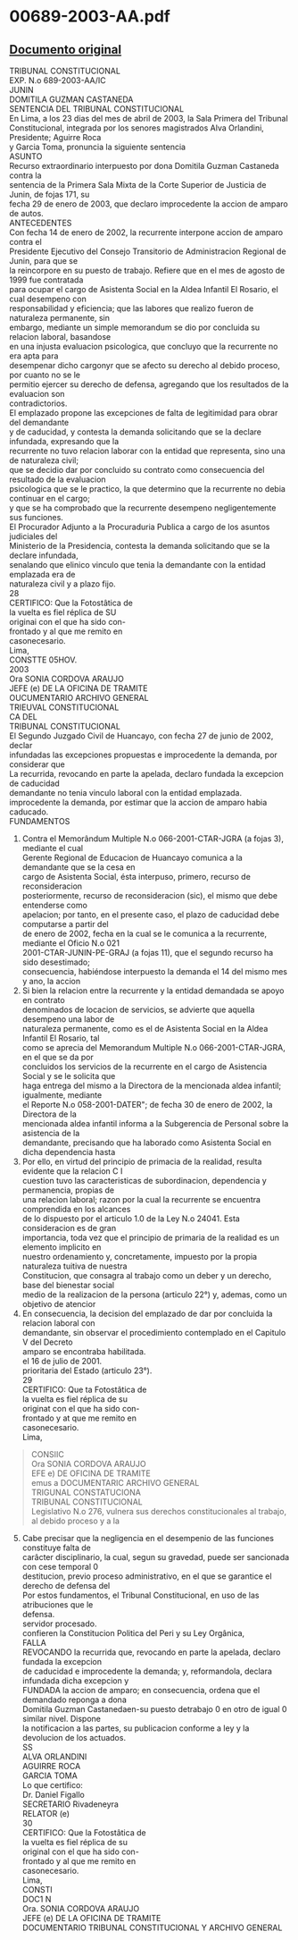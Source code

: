 
00689-2003-AA.pdf
=================
  
[Documento original](https://tc.gob.pe/jurisprudencia/2003/00689-2003-AA.pdf)  
---  
TRIBUNAL CONSTITUCIONAL  
EXP. N.o 689-2003-AA/IC  
JUNIN  
DOMITILA GUZMAN CASTANEDA  
SENTENCIA DEL TRIBUNAL CONSTITUCIONAL  
En Lima, a los 23 dias del mes de abril de 2003, la Sala Primera del Tribunal  
Constitucional, integrada por los senores magistrados Alva Orlandini, Presidente; Aguirre Roca  
y Garcia Toma, pronuncia la siguiente sentencia  
ASUNTO  
Recurso extraordinario interpuesto por dona Domitila Guzman Castaneda contra la  
sentencia de la Primera Sala Mixta de la Corte Superior de Justicia de Junin, de fojas 171, su  
fecha 29 de enero de 2003, que declaro improcedente la accion de amparo de autos.  
ANTECEDENTES  
Con fecha 14 de enero de 2002, la recurrente interpone accion de amparo contra el  
Presidente Ejecutivo del Consejo Transitorio de Administracion Regional de Junin, para que se  
la reincorpore en su puesto de trabajo. Refiere que en el mes de agosto de 1999 fue contratada  
para ocupar el cargo de Asistenta Social en la Aldea Infantil El Rosario, el cual desempeno con  
responsabilidad y eficiencia; que las labores que realizo fueron de naturaleza permanente, sin  
embargo, mediante un simple memorandum se dio por concluida su relacion laboral, basandose  
en una injusta evaluacion psicologica, que concluyo que la recurrente no era apta para  
desempenar dicho cargonyr que se afecto su derecho al debido proceso, por cuanto no se le  
permitio ejercer su derecho de defensa, agregando que los resultados de la evaluacion son  
contradictorios.  
El emplazado propone las excepciones de falta de legitimidad para obrar del demandante  
y de caducidad, y contesta la demanda solicitando que se la declare infundada, expresando que la  
recurrente no tuvo relacion laborar con la entidad que representa, sino una de naturaleza civil;  
que se decidio dar por concluido su contrato como consecuencia del resultado de la evaluacion  
psicologica que se le practico, la que determino que la recurrente no debia continuar en el cargo;  
y que se ha comprobado que la recurrente desempeno negligentemente sus funciones.  
El Procurador Adjunto a la Procuraduria Publica a cargo de los asuntos judiciales del  
Ministerio de la Presidencia, contesta la demanda solicitando que se la declare infundada,  
senalando que elinico vinculo que tenia la demandante con la entidad emplazada era de  
naturaleza civil y a plazo fijo.  
28  
CERTIFICO: Que la Fotostâtica de  
la vuelta es fiel réplica de SU  
originai con el que ha sido con-  
frontado y al que me remito en  
casonecesario.  
Lima,  
CONSTTE 05HOV.  
2003  
Ora SONIA CORDOVA ARAUJO  
JEFE (e) DE LA OFICINA DE TRAMITE  
OUCUMENTARIO ARCHIVO GENERAL  
TRIEUVAL CONSTITUCIONAL  
CA DEL  
TRIBUNAL CONSTITUCIONAL  
El Segundo Juzgado Civil de Huancayo, con fecha 27 de junio de 2002, declar  
infundadas las excepciones propuestas e improcedente la demanda, por considerar que  
La recurrida, revocando en parte la apelada, declaro fundada la excepcion de caducidad  
demandante no tenia vinculo laboral con la entidad emplazada.  
improcedente la demanda, por estimar que la accion de amparo habia caducado.  
FUNDAMENTOS  
1. Contra el Memorândum Multiple N.o 066-2001-CTAR-JGRA (a fojas 3), mediante el cual  
Gerente Regional de Educacion de Huancayo comunica a la demandante que se la cesa en  
cargo de Asistenta Social, ésta interpuso, primero, recurso de reconsideracion  
posteriormente, recurso de reconsideracion (sic), el mismo que debe entenderse como  
apelacion; por tanto, en el presente caso, el plazo de caducidad debe computarse a partir del  
de enero de 2002, fecha en la cual se le comunica a la recurrente, mediante el Oficio N.o 021  
2001-CTAR-JUNIN-PE-GRAJ (a fojas 11), que el segundo recurso ha sido desestimado;  
consecuencia, habiéndose interpuesto la demanda el 14 del mismo mes y ano, la accion   
2. Si bien la relacion entre la recurrente y la entidad demandada se apoyo en contrato  
denominados de locacion de servicios, se advierte que aquella desempeno una labor de  
naturaleza permanente, como es el de Asistenta Social en la Aldea Infantil El Rosario, tal  
como se aprecia del Memorandum Multiple N.o 066-2001-CTAR-JGRA, en el que se da por  
concluidos los servicios de la recurrente en el cargo de Asistencia Social y se le solicita que  
haga entrega del mismo a la Directora de la mencionada aldea infantil; igualmente, mediante  
el Reporte N.o 058-2001-DATER"; de fecha 30 de enero de 2002, la Directora de la  
mencionada aldea infantil informa a la Subgerencia de Personal sobre la asistencia de la  
demandante, precisando que ha laborado como Asistenta Social en dicha dependencia hasta  
3. Por ello, en virtud del principio de primacia de la realidad, resulta evidente que la relacion C I  
cuestion tuvo las caracteristicas de subordinacion, dependencia y permanencia, propias de  
una relacion laboral; razon por la cual la recurrente se encuentra comprendida en los alcances  
de lo dispuesto por el articulo 1.0 de la Ley N.o 24041. Esta consideracion es de gran  
importancia, toda vez que el principio de primaria de la realidad es un elemento implicito en  
nuestro ordenamiento y, concretamente, impuesto por la propia naturaleza tuitiva de nuestra  
Constitucion, que consagra al trabajo como un deber y un derecho, base del bienestar social  
medio de la realizacion de la persona (articulo 22°) y, ademas, como un objetivo de atencior  
4. En consecuencia, la decision del emplazado de dar por concluida la relacion laboral con  
demandante, sin observar el procedimiento contemplado en el Capitulo V del Decreto  
amparo se encontraba habilitada.  
el 16 de julio de 2001.  
prioritaria del Estado (articulo 23°).  
29  
CERTIFICO: Que ta Fotostâtica de  
la vuelta es fiel réplica de su  
originat con el que ha sido con-  
frontado y at que me remito en  
casonecesario.  
Lima,  
> CONSIIC  
Ora SONIA CORDOVA ARAUJO  
EFE e) DE OFICINA DE TRAMITE  
emus a DOCUMENTARIC ARCHIVO GENERAL  
TRIGUNAL CONSTATUCIONA  
TRIBUNAL CONSTITUCIONAL  
Legislativo N.o 276, vulnera sus derechos constitucionales al trabajo, al debido proceso y a la  
5. Cabe precisar que la negligencia en el desempenio de las funciones constituye falta de  
carâcter disciplinario, la cual, segun su gravedad, puede ser sancionada con cese temporal 0  
destitucion, previo proceso administrativo, en el que se garantice el derecho de defensa del  
Por estos fundamentos, el Tribunal Constitucional, en uso de las atribuciones que le  
defensa.  
servidor procesado.  
confieren la Constitucion Politica del Peri y su Ley Orgânica,  
FALLA  
REVOCANDO la recurrida que, revocando en parte la apelada, declaro fundada la excepcion  
de caducidad e improcedente la demanda; y, reformandola, declara infundada dicha excepcion y  
FUNDADA la accion de amparo; en consecuencia, ordena que el demandado reponga a dona  
Domitila Guzman Castanedaen-su puesto detrabajo 0 en otro de igual 0 similar nivel. Dispone  
la notificacion a las partes, su publicacion conforme a ley y la devolucion de los actuados.  
SS  
ALVA ORLANDINI  
AGUIRRE ROCA  
GARCIA TOMA  
Lo que certifico:  
Dr. Daniel Figallo  
SECRETARIO Rivadeneyra  
RELATOR (e)  
30  
CERTIFICO: Que la Fotostâtica de  
la vuelta es fiel réplica de su  
original con el que ha sido con-  
frontado y al que me remito en  
casonecesario.  
Lima,  
CONSTI  
DOC1 N  
Ora. SONIA CORDOVA ARAUJO  
JEFE (e) DE LA OFICINA DE TRAMITE  
DOCUMENTARIO TRIBUNAL CONSTITUCIONAL Y ARCHIVO GENERAL